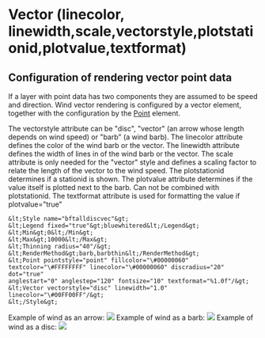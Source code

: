 Vector (linecolor, linewidth,scale,vectorstyle,plotstationid,plotvalue,textformat)
==================================================================================

Configuration of rendering vector point data
--------------------------------------------

If a layer with point data has two components they are assumed to be
speed and direction. Wind vector rendering is configured by a vector
element, together with the configuration by the [Point](Point.md) element.

The vectorstyle attribute can be "disc", "vector" (an arrow whose length
depends on wind speed) or "barb" (a wind barb).
The linecolor attribute defines the color of the wind barb or the
vector.
The linewidth attribute defines the width of lines in of the wind barb
or the vector.
The scale attribute is only needed for the "vector" style and defines a
scaling factor to relate the length of the vector to the wind speed.
The plotstationid determines if a stationid is shown.
The plotvalue attribute determines if the value itself is plotted next
to the barb. Can not be combined with plotstationid.
The textformat attribute is used for formatting the value if
plotvalue="true"

```
&lt;Style name="bftalldiscvec"&gt;
&lt;Legend fixed="true"&gt;bluewhitered&lt;/Legend&gt;
&lt;Min&gt;0&lt;/Min&gt;
&lt;Max&gt;10000&lt;/Max&gt;
&lt;Thinning radius="40"/&gt;
&lt;RenderMethod&gt;barb,barbthin&lt;/RenderMethod&gt;
&lt;Point pointstyle="point" fillcolor="\#00000060"
textcolor="\#FFFFFFFF" linecolor="\#00000060" discradius="20" dot="true"
anglestart="0" anglestep="120" fontsize="10" textformat="%1.0f"/&gt;
&lt;Vector vectorstyle="disc" linewidth="1.0"
linecolor="\#00FF00FF"/&gt;
&lt;/Style&gt;
```

Example of wind as an arrow:
![](barbvector.png)
Example of wind as a barb:
![](barb.png)
Example of wind as a disc:
![](barbdisc.png)
